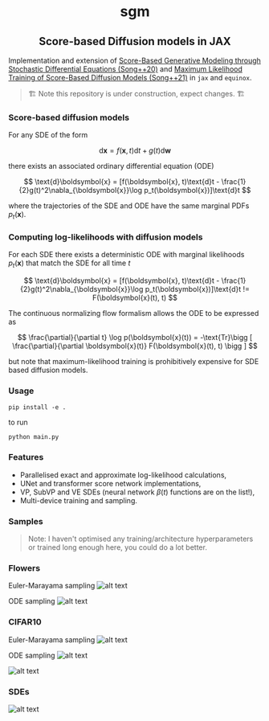 <h1 align='center'>sgm</h1>
<h2 align='center'>Score-based Diffusion models in JAX</h2>

Implementation and extension of [Score-Based Generative Modeling through Stochastic Differential Equations (Song++20)](https://arxiv.org/abs/2011.13456) and [Maximum Likelihood Training of Score-Based Diffusion Models (Song++21)](https://arxiv.org/abs/2101.09258) in `jax` and `equinox`. 

> :building_construction: Note this repository is under construction, expect changes. :building_construction:

### Score-based diffusion models

For any SDE of the form 

$$
\text{d}\boldsymbol{x} = f(\boldsymbol{x}, t)\text{d}t + g(t)\text{d}\boldsymbol{w}
$$

there exists an associated ordinary differential equation (ODE)

$$
\text{d}\boldsymbol{x} = [f(\boldsymbol{x}, t)\text{d}t - \frac{1}{2}g(t)^2\nabla_{\boldsymbol{x}}\log p_t(\boldsymbol{x})]\text{d}t
$$

where the trajectories of the SDE and ODE have the same marginal PDFs $p_t(\boldsymbol{x})$.

### Computing log-likelihoods with diffusion models

For each SDE there exists a deterministic ODE with marginal likelihoods $p_t(\boldsymbol{x})$ that match the SDE for all time $t$

$$
\text{d}\boldsymbol{x} = [f(\boldsymbol{x}, t)\text{d}t - \frac{1}{2}g(t)^2\nabla_{\boldsymbol{x}}\log p_t(\boldsymbol{x})]\text{d}t != F(\boldsymbol{x}(t), t)
$$

The continuous normalizing flow formalism allows the ODE to be expressed as

$$
\frac{\partial}{\partial t} \log p(\boldsymbol{x}(t)) = -\text{Tr}\bigg [ \frac{\partial}{\partial \boldsymbol{x}(t)} F(\boldsymbol{x}(t), t) \bigg ]
$$

but note that maximum-likelihood training is prohibitively expensive for SDE based diffusion models.

### Usage
```
pip install -e .
```
to run
```
python main.py
```

### Features

* Parallelised exact and approximate log-likelihood calculations,
* UNet and transformer score network implementations,
* VP, SubVP and VE SDEs (neural network $\beta(t)$ functions are on the list!),
* Multi-device training and sampling.

### Samples

> Note: I haven't optimised any training/architecture hyperparameters or trained long enough here, you could do a lot better. 

<h3 align='left'>Flowers</h3>

Euler-Marayama sampling
![alt text](figs/flowers_eu.png?raw=true)

ODE sampling
![alt text](figs/flowers_ode.png?raw=true)

<h3 align='left'>CIFAR10</h3>

Euler-Marayama sampling
![alt text](figs/cifar10_eu.png?raw=true)

ODE sampling
![alt text](figs/cifar10_ode.png?raw=true)

![alt text](figs/flowers_ode.png?raw=true)

### SDEs 
![alt text](figs/sdes.png?raw=true)

<!-- <p align="center">
  <img src="figs/flowers_eu.png" width="350" title="hover text">
</p> -->